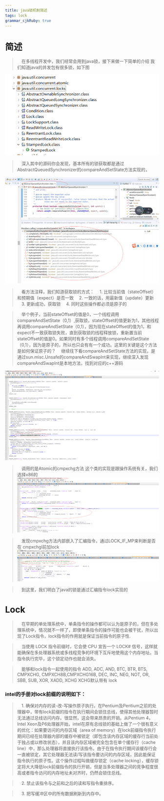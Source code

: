 ```yaml
---
title: java锁机制简述
tags: lock
grammar_cjkRuby: true
---
```


# 简述
> &ensp;&ensp;在多线程开发中，我们经常会用到java锁，接下来做一下简单的介绍
我们知道java的并发包有很多锁，如下图

![enter description here][1]

> &ensp;&ensp;深入其中的源码你会发现，基本所有的锁获取都是通过AbstractQueuedSynchronizer的compareAndSetState方法实现的，

![enter description here][2]

> &ensp;&ensp;看方法注释，我们知道获取锁的方式：
> &ensp;&ensp;1.  比较当前值（stateOffset）和预期值（expect）是否一致
> &ensp;&ensp;2.  一致的话，用最新值（update）更新
> &ensp;&ensp;3.  更新成功，获取锁
> &ensp;&ensp;4.  同时这些操作都必须是原子的

> &ensp;&ensp;举个例子，当前stateOffset的值是0，一个线程调用compareAndSetState（0,1）,获取锁，stateOffset的值更新为1，其他线程再调用compareAndSetState（0,1），因为现在stateOffset的值为1，和expect不一致获取锁失败，直到获取锁的线程释放锁，重新置当前stateOffset的值是0。如果同时有多个线程调用compareAndSetState（0,1），因为是原子的，所以也只会有有一个成功。这里的关键是这个方法是如何保证原子的？
> &ensp;&ensp;继续往下看compareAndSetState方法的实现，是通过sun.misc.Unsafe的compareAndSwapInt来实现，继续深入发现compareAndSwapInt是本地方法，找到对应的c++源码

![enter description here][3]

> &ensp;&ensp;调用的是Atomic的cmpxchg方法
这个类的实现是跟操作系统有关，我们选择x86的
![enter description here][4]

> &ensp;&ensp;发现cmpxchg方法内部嵌入了汇编指令，通过LOCK_IF_MP来判断是否在
cmpxchgl前加lock
![enter description here][5]

> &ensp;&ensp;到这里，我们明白了java的锁是通过汇编指令lock实现的

# Lock
> &ensp;&ensp;在早期的单处理系统中，单条指令的操作都可以认为是原子的，但在多处理系统中，情况就不一样了，即使单条指令的操作可能也会被干扰，所以出现了Lock指令，lock指令的作用就是保证当前指令的原子性.


> &ensp;&ensp;当使用 LOCK 指令前缀时，它会使 CPU 宣告一个 LOCK# 信号，这样就能确保在多处理器系统或多线程竞争的环境下互斥地使用这个内存地址。当指令执行完毕，这个锁定动作也就会消失。


> &ensp;&ensp;能够和lock指令一起使用的指令
ADD, ADC, AND, BTC, BTR, BTS, CMPXCHG, CMPXCH8B,CMPXCHG16B, DEC, INC, NEG, NOT, OR, SBB, SUB, XOR, XADD, XCHG
XCHG默认带有 lock

	
###  intel的手册对lock前缀的说明如下：

> &ensp;&ensp;1.	确保对内存的读-改-写操作原子执行。在Pentium及Pentium之前的处理器中，带有lock前缀的指令在执行期间会锁住总线，使得其他处理器暂时无法通过总线访问内存。很显然，这会带来昂贵的开销。从Pentium 4，Intel Xeon及P6处理器开始，intel在原有总线锁的基础上做了一个很有意义的优化：如果要访问的内存区域（area of memory）在lock前缀指令执行期间已经在处理器内部的缓存中被锁定（即包含该内存区域的缓存行当前处于独占或以修改状态），并且该内存区域被完全包含在单个缓存行（cache line）中，那么处理器将直接执行该指令。由于在指令执行期间该缓存行会一直被锁定，其它处理器无法读/写该指令要访问的内存区域，因此能保证指令执行的原子性。这个操作过程叫做缓存锁定（cache locking），缓存锁定将大大降低lock前缀指令的执行开销，但是当多处理器之间的竞争程度很高或者指令访问的内存地址未对齐时，仍然会锁住总线。

> &ensp;&ensp;2.	禁止该指令与之前和之后的读和写指令重排序。

> &ensp;&ensp;3.	把写缓冲区中的所有数据刷新到内存中。


  [1]: ./images/1511939770516.jpg
  [2]: ./images/1511938828714.jpg
  [3]: ./images/1511947592847.jpg
  [4]: ./images/1511947987350.jpg
  [5]: ./images/1511948451482.jpg